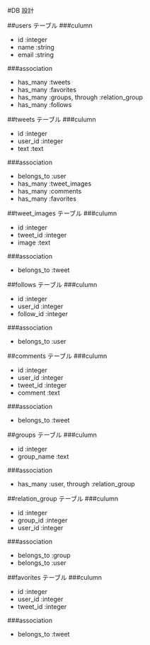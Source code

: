 #DB 設計

##users テーブル
###culumn
  - id :integer
  - name :string
  - email :string

###association
  - has_many :tweets
  - has_many :favorites
  - has_many :groups, through :relation_group
  - has_many :follows


##tweets テーブル
###culumn
  - id :integer
  - user_id :integer
  - text :text

###association
  - belongs_to :user
  - has_many :tweet_images
  - has_many :comments
  - has_many :favorites


##tweet_images テーブル
###culumn
  - id :integer
  - tweet_id :integer
  - image :text

###association
  - belongs_to :tweet


##follows テーブル
###culumn
  - id :integer
  - user_id :integer
  - follow_id :integer

###association
  - belongs_to :user


##comments テーブル
###culumn
  - id :integer
  - user_id :integer
  - tweet_id :integer
  - comment :text

###association
  - belongs_to :tweet


##groups テーブル
###culumn
  - id :integer
  - group_name :text

###association
  - has_many :user, through :relation_group


##relation_group テーブル
###culumn
  - id :integer
  - group_id :integer
  - user_id :integer

###association
  - belongs_to :group
  - belongs_to :user


##favorites テーブル
###culumn
  - id :integer
  - user_id :integer
  - tweet_id :integer

###association
  - belongs_to :tweet

